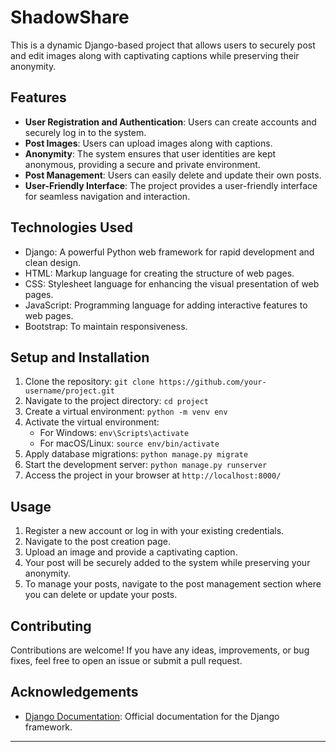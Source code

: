 # ShadowShare

This is a dynamic Django-based project that allows users to securely post and edit images along with captivating captions while preserving their anonymity.

## Features

- **User Registration and Authentication**: Users can create accounts and securely log in to the system.
- **Post Images**: Users can upload images along with captions.
- **Anonymity**: The system ensures that user identities are kept anonymous, providing a secure and private environment.
- **Post Management**: Users can easily delete and update their own posts.
- **User-Friendly Interface**: The project provides a user-friendly interface for seamless navigation and interaction.

## Technologies Used

- Django: A powerful Python web framework for rapid development and clean design.
- HTML: Markup language for creating the structure of web pages.
- CSS: Stylesheet language for enhancing the visual presentation of web pages.
- JavaScript: Programming language for adding interactive features to web pages.
- Bootstrap: To maintain responsiveness.

## Setup and Installation

1. Clone the repository: `git clone https://github.com/your-username/project.git`
2. Navigate to the project directory: `cd project`
3. Create a virtual environment: `python -m venv env`
4. Activate the virtual environment:
   - For Windows: `env\Scripts\activate`
   - For macOS/Linux: `source env/bin/activate`
5. Apply database migrations: `python manage.py migrate`
6. Start the development server: `python manage.py runserver`
7. Access the project in your browser at `http://localhost:8000/`

## Usage

1. Register a new account or log in with your existing credentials.
2. Navigate to the post creation page.
3. Upload an image and provide a captivating caption.
4. Your post will be securely added to the system while preserving your anonymity.
5. To manage your posts, navigate to the post management section where you can delete or update your posts.

## Contributing

Contributions are welcome! If you have any ideas, improvements, or bug fixes, feel free to open an issue or submit a pull request.

## Acknowledgements

- [Django Documentation](https://docs.djangoproject.com/): Official documentation for the Django framework.

---
